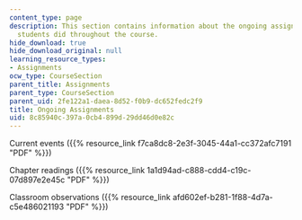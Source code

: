 ```yaml
---
content_type: page
description: This section contains information about the ongoing assignments that
  students did throughout the course.
hide_download: true
hide_download_original: null
learning_resource_types:
- Assignments
ocw_type: CourseSection
parent_title: Assignments
parent_type: CourseSection
parent_uid: 2fe122a1-daea-8d52-f0b9-dc652fedc2f9
title: Ongoing Assignments
uid: 8c85940c-397a-0cb4-899d-29dd46d0e82c
---
```


Current events ({{% resource_link f7ca8dc8-2e3f-3045-44a1-cc372afc7191 "PDF" %}})

Chapter readings ({{% resource_link 1a1d94ad-c888-cdd4-c19c-07d897e2e45c "PDF" %}})

Classroom observations ({{% resource_link afd602ef-b281-1f88-4d7a-c5e486021193 "PDF" %}})